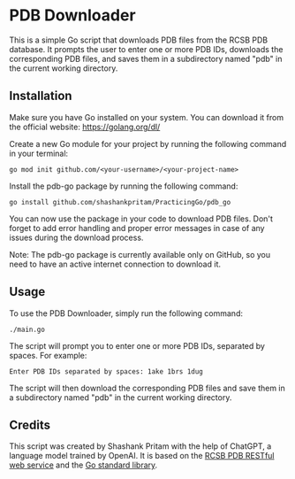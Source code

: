 # PDB Downloader

This is a simple Go script that downloads PDB files from the RCSB PDB database. It prompts the user to enter one or more PDB IDs, downloads the corresponding PDB files, and saves them in a subdirectory named "pdb" in the current working directory.


## Installation

Make sure you have Go installed on your system. You can download it from the official website: https://golang.org/dl/

Create a new Go module for your project by running the following command in your terminal:


`go mod init github.com/<your-username>/<your-project-name>`

Install the pdb-go package by running the following command:

`go install github.com/shashankpritam/PracticingGo/pdb_go`


You can now use the package in your code to download PDB files. Don't forget to add error handling and proper error messages in case of any issues during the download process.

Note: The pdb-go package is currently available only on GitHub, so you need to have an active internet connection to download it.
## Usage

To use the PDB Downloader, simply run the following command:

`./main.go`

The script will prompt you to enter one or more PDB IDs, separated by spaces. For example:



`Enter PDB IDs separated by spaces:
1ake 1brs 1dug` 

The script will then download the corresponding PDB files and save them in a subdirectory named "pdb" in the current working directory.

## Credits

This script was created by Shashank Pritam with the help of ChatGPT, a language model trained by OpenAI. It is based on the [RCSB PDB RESTful web service](https://www.rcsb.org/pages/webservices/restful) and the [Go standard library](https://golang.org/pkg/).